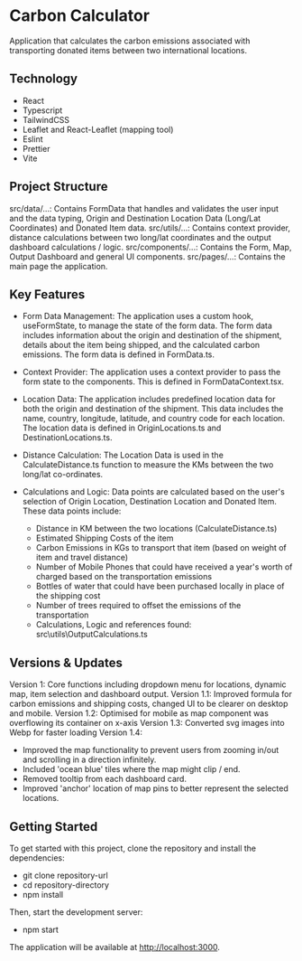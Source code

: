 # Carbon Calculator

Application that calculates the carbon emissions associated with transporting donated items between two international locations.

## Technology

* React
* Typescript
* TailwindCSS
* Leaflet and React-Leaflet (mapping tool)
* Eslint
* Prettier
* Vite

## Project Structure

src/data/...: Contains FormData that handles and validates the user input and the data typing, Origin and Destination Location Data (Long/Lat Coordinates) and Donated Item data.
src/utils/...: Contains context provider, distance calculations between two long/lat coordinates and the output dashboard calculations / logic.
src/components/...: Contains the Form, Map, Output Dashboard and general UI components.
src/pages/...: Contains the main page the application.

## Key Features

* Form Data Management: The application uses a custom hook, useFormState, to manage the state of the form data. The form data includes information about the origin and destination of the shipment, details about the item being shipped, and the calculated carbon emissions. The form data is defined in FormData.ts.

* Context Provider: The application uses a context provider to pass the form state to the components. This is defined in FormDataContext.tsx.

* Location Data: The application includes predefined location data for both the origin and destination of the shipment. This data includes the name, country, longitude, latitude, and country code for each location. The location data is defined in OriginLocations.ts and DestinationLocations.ts.

* Distance Calculation: The Location Data is used in the CalculateDistance.ts function to measure the KMs between the two long/lat co-ordinates.

* Calculations and Logic: Data points are calculated based on the user's selection of Origin Location, Destination Location and Donated Item. These data points include:
  * Distance in KM between the two locations (CalculateDistance.ts)
  * Estimated Shipping Costs of the item
  * Carbon Emissions in KGs to transport that item (based on weight of item and travel distance)
  * Number of Mobile Phones that could have received a year's worth of charged based on the transportation emissions
  * Bottles of water that could have been purchased locally in place of the shipping cost
  * Number of trees required to offset the emissions of the transportation
  * Calculations, Logic and references found:  src\utils\OutputCalculations.ts

## Versions & Updates

Version 1: Core functions including dropdown menu for locations, dynamic map, item selection and dashboard output.
Version 1.1: Improved formula for carbon emissions and shipping costs, changed UI to be clearer on desktop and mobile.
Version 1.2: Optimised for mobile as map component was overflowing its container on x-axis
Version 1.3: Converted svg images into Webp for faster loading
Version 1.4:

* Improved the map functionality to prevent users from zooming in/out and scrolling in a direction infinitely.
* Included 'ocean blue' tiles where the map might clip / end.
* Removed tooltip from each dashboard card.
* Improved 'anchor' location of map pins to better represent the selected locations.


## Getting Started

To get started with this project, clone the repository and install the dependencies:

* git clone repository-url
* cd repository-directory
* npm install

Then, start the development server:

* npm start

The application will be available at <http://localhost:3000>.
